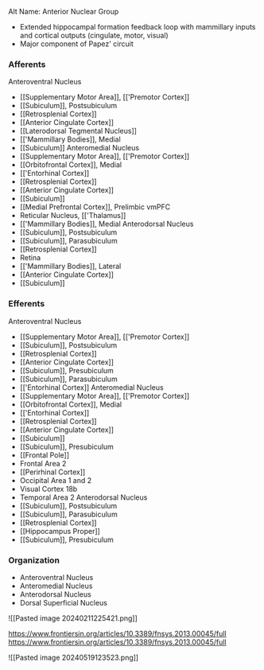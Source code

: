  Alt Name: Anterior Nuclear Group
- Extended hippocampal formation feedback loop with mammillary inputs and cortical outputs (cingulate, motor, visual)
- Major component of Papez' circuit
### Afferents
Anteroventral Nucleus
- [[Supplementary Motor Area]], [['Premotor Cortex]]
- [[Subiculum]], Postsubiculum
- [[Retrosplenial Cortex]]
- [[Anterior Cingulate Cortex]]
- [[Laterodorsal Tegmental Nucleus]]
- [['Mammillary Bodies]], Medial
- [[Subiculum]]
Anteromedial Nucleus
- [[Supplementary Motor Area]], [['Premotor Cortex]]
- [[Orbitofrontal Cortex]], Medial
- [['Entorhinal Cortex]]
- [[Retrosplenial Cortex]]
- [[Anterior Cingulate Cortex]]
- [[Subiculum]]
- [[Medial Prefrontal Cortex]], Prelimbic vmPFC
- Reticular Nucleus, [['Thalamus]]
- [['Mammillary Bodies]], Medial
Anterodorsal Nucleus
- [[Subiculum]], Postsubiculum
- [[Subiculum]], Parasubiculum
- [[Retrosplenial Cortex]]
- Retina
- [['Mammillary Bodies]], Lateral
- [[Anterior Cingulate Cortex]]
- [[Subiculum]]
### Efferents
Anteroventral Nucleus
- [[Supplementary Motor Area]], [['Premotor Cortex]]
- [[Subiculum]], Postsubiculum
- [[Retrosplenial Cortex]]
- [[Anterior Cingulate Cortex]]
- [[Subiculum]], Presubiculum
- [[Subiculum]], Parasubiculum
- [['Entorhinal Cortex]]
Anteromedial Nucleus
- [[Supplementary Motor Area]], [['Premotor Cortex]]
- [[Orbitofrontal Cortex]], Medial
- [['Entorhinal Cortex]]
- [[Retrosplenial Cortex]]
- [[Anterior Cingulate Cortex]]
- [[Subiculum]]
- [[Subiculum]], Presubiculum
- [[Frontal Pole]]
- Frontal Area 2
- [[Perirhinal Cortex]]
- Occipital Area 1 and 2
- Visual Cortex 18b
- Temporal Area 2
Anterodorsal Nucleus
- [[Subiculum]], Postsubiculum
- [[Subiculum]], Parasubiculum
- [[Retrosplenial Cortex]]
- [[Hippocampus Proper]]
- [[Subiculum]], Presubiculum
### Organization
- Anteroventral Nucleus
- Anteromedial Nucleus
- Anterodorsal Nucleus
- Dorsal Superficial Nucleus

![[Pasted image 20240211225421.png]]

https://www.frontiersin.org/articles/10.3389/fnsys.2013.00045/full
https://www.frontiersin.org/articles/10.3389/fnsys.2013.00045/full

![[Pasted image 20240519123523.png]]
